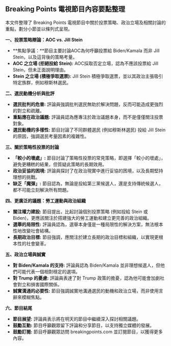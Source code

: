 ## Breaking Points 電視節目內容要點整理

本文件整理了 Breaking Points 電視節目中關於投票策略、政治立場及相關討論的重點，劃分小節並以條列式呈現。

**一、投票策略辯論：AOC vs. Jill Stein**

*   **焦點爭議：**節目主要討論AOC為何呼籲投票給 Biden/Kamala 而非 Jill Stein，以及這背後的策略考量。
*   **AOC 之立場 (拒絕投給 Stein):** AOC採取否定立場，認為不應該投票給 Jill Stein，但未正面說明理由。
*   **Stein 之立場 (積極爭取選票):**  Jill Stein 積極爭取選票，並以其政治主張吸引特定族群，例如穆斯林選民。

**二、選民動機分析與批評**

*   **選民批判的危害:**  評論員強調批判選民無助於解決問題，反而可能造成更強烈的對立和疏離。
*   **重點應在政治議題:**  評論員認為應專注於政治議題本身，而不是僅僅關注投票對象。
*   **選民動機的多樣性:** 節目討論了不同群體選民 (例如穆斯林選民) 投給 Jill Stein 的原因，強調選民考量因素的複雜性。

**三、關於策略性投票的討論**

*   **「較小的壞處」:** 節目討論了策略性投票的常見策略，即選擇「較小的壞處」，避免更糟糕的結果，但質疑此策略的長期效用。
*   **政治妥協的困境:**  評論員探討了在政治現實中進行妥協的困境，以及長期堅持理想的挑戰。
*   **缺乏「魔彈」:**  節目認為，無論是投給第三黨候選人，還是支持傳統候選人，都不可能立刻解決所有問題。

**四、更廣泛的議題：勞工運動與政治組織**

*   **關注權力建設:**  節目提出，比起討論個別投票策略 (例如投給 Stein 或 Biden)，更應該關注於搭建強大的勞工運動和建立更完善的政治組織。
*   **選舉的局限性:** 評論員認為，選舉本身僅是一種局限性的解決方案，無法根本性地改變社會結構。
*   **長期政治目標:** 節目強調，應關注於建立長期的政治目標和組織，以實現更根本性的社會變革。

**五、政治立場與誠實**

*   **對 Biden/Kamala 的支持:** 評論員認為 Biden/Kamala 並非理想候選人，但他們可能代表一個相對穩定的選項。
*   **對 Trump 的憂慮:** 評論員表達了對 Trump 政策的擔憂，認為他可能會加劇社會對立和損害國際關係。
*   **誠實溝通的必要性:** 節目強調誠實地溝通選民的動機和政治立場，而非使用言辭來模糊焦點。

**六、節目結尾**

*   **節目展望:** 評論員表示將在明天的節目中繼續深入探討相關議題。
*   **鼓勵互動:** 節目呼籲觀眾留下評論和分享節目，以支持獨立媒體的發展。
*   **鼓勵訂閱:** 節目呼籲觀眾訪問 breakingpoints.com 並訂閱節目，以獲得更多內容。